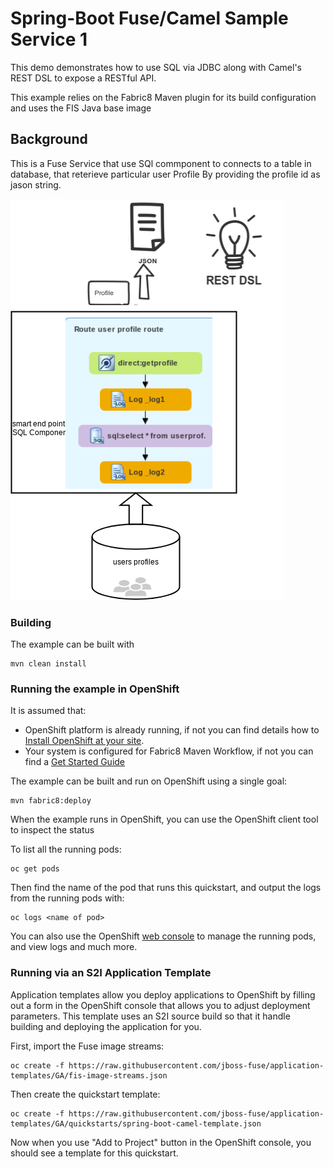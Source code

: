 # Spring-Boot Fuse/Camel Sample Service 1

This demo demonstrates how to use SQL via JDBC along with Camel's REST DSL to expose a RESTful API.

This example relies on the Fabric8 Maven plugin for its build configuration and uses the FIS Java base image



## Background



This is a Fuse Service that use SQl commponent to connects to a table in database, that reterieve particular user Profile By providing the profile id as jason string.

  ![alt text](../images/Service1.png "Fuse Service 1")



### Building

The example can be built with

    mvn clean install

### Running the example in OpenShift

It is assumed that:
- OpenShift platform is already running, if not you can find details how to [Install OpenShift at your site](https://docs.openshift.com/container-platform/3.3/install_config/index.html).
- Your system is configured for Fabric8 Maven Workflow, if not you can find a [Get Started Guide](https://access.redhat.com/documentation/en/red-hat-jboss-middleware-for-openshift/3/single/red-hat-jboss-fuse-integration-services-20-for-openshift/)

The example can be built and run on OpenShift using a single goal:

    mvn fabric8:deploy

When the example runs in OpenShift, you can use the OpenShift client tool to inspect the status

To list all the running pods:

    oc get pods

Then find the name of the pod that runs this quickstart, and output the logs from the running pods with:

    oc logs <name of pod>

You can also use the OpenShift [web console](https://docs.openshift.com/container-platform/3.3/getting_started/developers_console.html#developers-console-video) to manage the
running pods, and view logs and much more.

### Running via an S2I Application Template

Application templates allow you deploy applications to OpenShift by filling out a form in the OpenShift console that allows you to adjust deployment parameters.  This template uses an S2I source build so that it handle building and deploying the application for you.

First, import the Fuse image streams:

    oc create -f https://raw.githubusercontent.com/jboss-fuse/application-templates/GA/fis-image-streams.json

Then create the quickstart template:

    oc create -f https://raw.githubusercontent.com/jboss-fuse/application-templates/GA/quickstarts/spring-boot-camel-template.json

Now when you use "Add to Project" button in the OpenShift console, you should see a template for this quickstart. 

